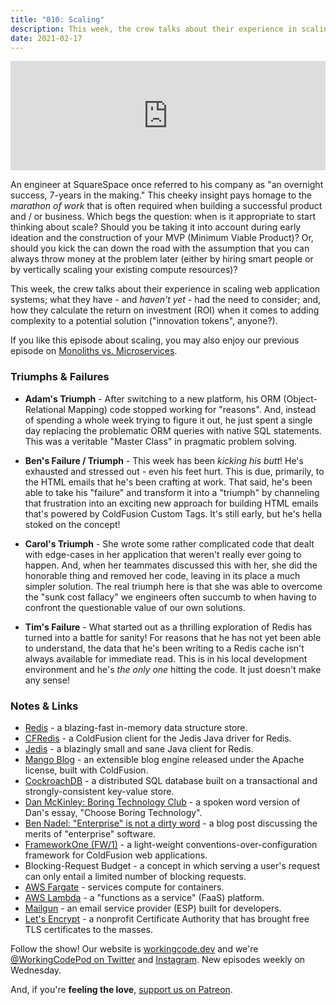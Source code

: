 ```yaml
---
title: "010: Scaling"
description: This week, the crew talks about their experience in scaling web application systems; what they have - and _haven't yet_ - had the need to consider; and, how they calculate the return on investment (ROI) when it comes to adding complexity to a potential solution ("innovation tokens", anyone?).
date: 2021-02-17
---
```


<iframe allow="autoplay *; encrypted-media *; fullscreen *" frameborder="0" height="175" style="width:100%;max-width:900px;overflow:hidden;background:transparent;" sandbox="allow-forms allow-popups allow-same-origin allow-scripts allow-storage-access-by-user-activation allow-top-navigation-by-user-activation" src="https://embed.podcasts.apple.com/us/podcast/010-scaling/id1544142288?i=1000509526078"></iframe>

An engineer at SquareSpace once referred to his company as "an overnight success, 7-years in the making." This cheeky insight pays homage to the _marathon of work_ that is often required when building a successful product and / or business. Which begs the question: when is it appropriate to start thinking about scale? Should you be taking it into account during early ideation and the construction of your MVP (Minimum Viable Product)? Or, should you kick the can down the road with the assumption that you can always throw money at the problem later (either by hiring smart people or by vertically scaling your existing compute resources)?

This week, the crew talks about their experience in scaling web application systems; what they have - and _haven't yet_ - had the need to consider; and, how they calculate the return on investment (ROI) when it comes to adding complexity to a potential solution ("innovation tokens", anyone?).

If you like this episode about scaling, you may also enjoy our previous episode on [Monoliths vs. Microservices][working-code-005].

### Triumphs &amp; Failures

- **Adam's Triumph** - After switching to a new platform, his ORM (Object-Relational Mapping) code stopped working for "reasons". And, instead of spending a whole week trying to figure it out, he just spent a single day replacing the problematic ORM queries with native SQL statements. This was a veritable "Master Class" in pragmatic problem solving.

- **Ben's Failure / Triumph** - This week has been _kicking his butt_! He's exhausted and stressed out - even his feet hurt. This is due, primarily, to the HTML emails that he's been crafting at work. That said, he's been able to take his "failure" and transform it into a "triumph" by channeling that frustration into an exciting new approach for building HTML emails that's powered by ColdFusion Custom Tags. It's still early, but he's hella stoked on the concept!

- **Carol's Triumph** - She wrote some rather complicated code that dealt with edge-cases in her application that weren't really ever going to happen. And, when her teammates discussed this with her, she did the honorable thing and removed her code, leaving in its place a much simpler solution. The real triumph here is that she was able to overcome the "sunk cost fallacy" we engineers often succumb to when having to confront the questionable value of our own solutions.

- **Tim's Failure** - What started out as a thrilling exploration of Redis has turned into a battle for sanity! For reasons that he has not yet been able to understand, the data that he's been writing to a Redis cache isn't always available for immediate read. This is in his local development environment and he's _the only one_ hitting the code. It just doesn't make any sense!

### Notes &amp; Links

- [Redis](https://redis.io/) - a blazing-fast in-memory data structure store.
- [CFRedis](https://github.com/MWers/cfredis) - a ColdFusion client for the Jedis Java driver for Redis.
- [Jedis](https://github.com/redis/jedis) - a blazingly small and sane Java client for Redis.
- [Mango Blog](https://www.mangoblog.org/) - an extensible blog engine released under the Apache license, built with ColdFusion.
- [CockroachDB](https://www.cockroachlabs.com/) - a distributed SQL database built on a transactional and strongly-consistent key-value store.
- [Dan McKinley: Boring Technology Club](http://boringtechnology.club/) - a spoken word version of Dan's essay, "Choose Boring Technology".
- [Ben Nadel: "Enterprise" is not a dirty word](https://www.bennadel.com/blog/3976-enterprise-is-not-a-dirty-word.htm) - a blog post discussing the merits of "enterprise" software.
- [FrameworkOne (FW/1)](http://framework-one.github.io/) - a light-weight conventions-over-configuration framework for ColdFusion web applications.
- Blocking-Request Budget - a concept in which serving a user's request can only entail a limited number of blocking requests.
- [AWS Fargate](https://aws.amazon.com/fargate/) - services compute for containers.
- [AWS Lambda](https://aws.amazon.com/lambda/) - a "functions as a service" (FaaS) platform.
- [Mailgun](https://www.mailgun.com/) - an email service provider (ESP) built for developers.
- [Let's Encrypt](https://letsencrypt.org/) - a nonprofit Certificate Authority that has brought free TLS certificates to the masses.

Follow the show! Our website is [workingcode.dev][working-code] and we're [@WorkingCodePod on Twitter][working-code-twitter] and [Instagram][working-code-instagram]. New episodes weekly on Wednesday.

And, if you're **feeling the love**, [support us on Patreon][working-code-patreon].

[working-code]: https://workingcode.dev/
[working-code-005]: /episodes/005-monoliths-vs-microservices/
[working-code-instagram]: https://www.instagram.com/workingcodepod/
[working-code-patreon]: https://www.patreon.com/workingcodepod
[working-code-twitter]: https://twitter.com/WorkingCodePod
